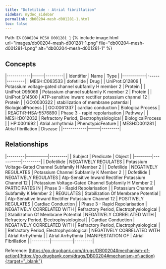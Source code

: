 ```yaml
---
title: "Dofetilide - Atrial fibrillation"
sidebar: mydoc_sidebar
permalink: db00204-mesh-d001281-1.html
toc: false 
---
```



Path ID: `DB00204_MESH_D001281_1`
{% include image.html url="images/db00204-mesh-d001281-1.png" file="db00204-mesh-d001281-1.png" alt="db00204-mesh-d001281-1" %}

## Concepts

|------------|------|---------|
| Identifier | Name | Type    |
|------------|------|---------|
| MESH:C063533 | dofetilide | Drug |
| UniProt:Q12809 | Potassium voltage-gated channel subfamily H member 2 | Protein |
| UniProt:O95069 | Potassium channel subfamily K member 2 | Protein |
| UniProt:Q14500 | ATP-sensitive inward rectifier potassium channel 12 | Protein |
| GO:0030322 | stabilization of membrane potential | BiologicalProcess |
| GO:0061337 | cardiac conduction | BiologicalProcess |
| REACT:R-HSA-5576890 | Phase 3 - rapid repolarisation | Pathway |
| MESH:D012032 | Refractory Period, Electrophysiological | BiologicalProcess |
| HP:0001692 | Atrial arrhythmia | PhenotypicFeature |
| MESH:D001281 | Atrial fibrillation | Disease |
|------------|------|---------|

## Relationships

|---------|-----------|---------|
| Subject | Predicate | Object  |
|---------|-----------|---------|
| Dofetilide | NEGATIVELY REGULATES | Potassium Voltage-Gated Channel Subfamily H Member 2 |
| Dofetilide | NEGATIVELY REGULATES | Potassium Channel Subfamily K Member 2 |
| Dofetilide | NEGATIVELY REGULATES | Atp-Sensitive Inward Rectifier Potassium Channel 12 |
| Potassium Voltage-Gated Channel Subfamily H Member 2 | PARTICIPATES IN | Phase 3 - Rapid Repolarisation |
| Potassium Channel Subfamily K Member 2 | REGULATES | Stabilization Of Membrane Potential |
| Atp-Sensitive Inward Rectifier Potassium Channel 12 | POSITIVELY REGULATES | Cardiac Conduction |
| Phase 3 - Rapid Repolarisation | NEGATIVELY CORRELATED WITH | Refractory Period, Electrophysiological |
| Stabilization Of Membrane Potential | NEGATIVELY CORRELATED WITH | Refractory Period, Electrophysiological |
| Cardiac Conduction | NEGATIVELY CORRELATED WITH | Refractory Period, Electrophysiological |
| Refractory Period, Electrophysiological | NEGATIVELY CORRELATED WITH | Atrial Arrhythmia |
| Atrial Arrhythmia | MANIFESTATION OF | Atrial Fibrillation |
|---------|-----------|---------|

Reference: [https://go.drugbank.com/drugs/DB00204#mechanism-of-action](https://go.drugbank.com/drugs/DB00204#mechanism-of-action){:target="_blank"}